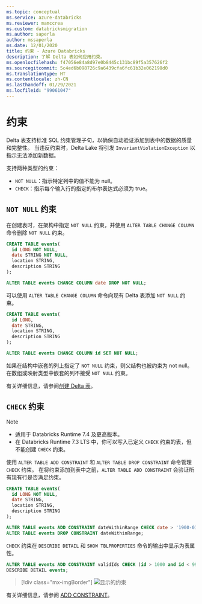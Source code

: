 ```yaml
---
ms.topic: conceptual
ms.service: azure-databricks
ms.reviewer: mamccrea
ms.custom: databricksmigration
ms.author: saperla
author: mssaperla
ms.date: 12/01/2020
title: 约束 - Azure Databricks
description: 了解 Delta 表如何应用约束。
ms.openlocfilehash: f47056e84a8d97e0b8445c131bc89f5a357626f2
ms.sourcegitcommit: 5c4ed6b098726c9a6439cfa6fc61b32e062198d0
ms.translationtype: HT
ms.contentlocale: zh-CN
ms.lasthandoff: 01/29/2021
ms.locfileid: "99061047"
---
```

# <a name="constraints"></a>约束

Delta 表支持标准 SQL 约束管理子句，以确保自动验证添加到表中的数据的质量和完整性。 当违反约束时，Delta Lake 将引发 ``InvariantViolationException`` 以指示无法添加新数据。

支持两种类型的约束：

* ``NOT NULL``：指示特定列中的值不能为 null。
* ``CHECK``：指示每个输入行的指定的布尔表达式必须为 true。

## <a name="not-null-constraint"></a>``NOT NULL`` 约束

在创建表时，在架构中指定 ``NOT NULL`` 约束，并使用 ``ALTER TABLE CHANGE COLUMN`` 命令删除 ``NOT NULL`` 约束。

```sql
CREATE TABLE events(
  id LONG NOT NULL,
  date STRING NOT NULL,
  location STRING,
  description STRING
);

ALTER TABLE events CHANGE COLUMN date DROP NOT NULL;
```

可以使用 ``ALTER TABLE CHANGE COLUMN`` 命令向现有 Delta 表添加 ``NOT NULL`` 约束。

```sql
CREATE TABLE events(
  id LONG,
  date STRING,
  location STRING,
  description STRING
);

ALTER TABLE events CHANGE COLUMN id SET NOT NULL;
```

如果在结构中嵌套的列上指定了 ``NOT NULL`` 约束，则父结构也被约束为 not null。 在数组或映射类型中嵌套的列不接受 ``NOT NULL`` 约束。

有关详细信息，请参阅[创建 Delta 表](../spark/latest/spark-sql/language-manual/sql-ref-syntax-ddl-create-table-datasource.md#create-delta-table)。

## <a name="check-constraint"></a>``CHECK`` 约束

> [!NOTE]
>
> * 适用于 Databricks Runtime 7.4 及更高版本。
> * 在 Databricks Runtime 7.3 LTS 中，你可以写入已定义 ``CHECK`` 约束的表，但不能创建 ``CHECK`` 约束。

使用 ``ALTER TABLE ADD CONSTRAINT`` 和 ``ALTER TABLE DROP CONSTRAINT`` 命令管理 ``CHECK`` 约束。 在将约束添加到表中之前，``ALTER TABLE ADD CONSTRAINT`` 会验证所有现有行是否满足约束。

```sql
CREATE TABLE events(
  id LONG NOT NULL,
  date STRING,
  location STRING,
  description STRING
);

ALTER TABLE events ADD CONSTRAINT dateWithinRange CHECK date > '1900-01-01';
ALTER TABLE events DROP CONSTRAINT dateWithinRange;
```

``CHECK`` 约束在 ``DESCRIBE DETAIL`` 和 ``SHOW TBLPROPERTIES`` 命令的输出中显示为表属性。

```sql
ALTER TABLE events ADD CONSTRAINT validIds CHECK (id > 1000 and id < 999999);
DESCRIBE DETAIL events;
```

> [!div class="mx-imgBorder"]
> ![显示的约束](../_static/images/delta/constraint-output.png)

有关详细信息，请参阅 [ADD CONSTRAINT](../spark/latest/spark-sql/language-manual/sql-ref-syntax-ddl-alter-table.md#add-constraint)。